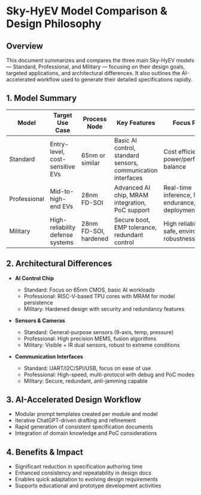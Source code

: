 # Sky-HyEV Model Comparison & Design Philosophy

## Overview  
This document summarizes and compares the three main Sky-HyEV models — Standard, Professional, and Military — focusing on their design goals, targeted applications, and architectural differences. It also outlines the AI-accelerated workflow used to generate their detailed specifications rapidly.

## 1. Model Summary

| Model         | Target Use Case                   | Process Node       | Key Features                                   | Focus Points                                   |
|---------------|---------------------------------|--------------------|-----------------------------------------------|-----------------------------------------------|
| Standard      | Entry-level, cost-sensitive EVs | 65nm or similar     | Basic AI control, standard sensors, communication interfaces | Cost efficiency, power/performance balance    |
| Professional  | Mid-to-high-end EVs              | 28nm FD-SOI        | Advanced AI chip, MRAM integration, PoC support | Real-time inference, MRAM endurance, PoC deployment |
| Military      | High-reliability defense systems| 28nm FD-SOI, hardened | Secure boot, EMP tolerance, redundant control | High reliability, fail-safe, environmental robustness |

## 2. Architectural Differences

- **AI Control Chip**  
  - Standard: Focus on 65nm CMOS, basic AI workloads  
  - Professional: RISC-V-based TPU cores with MRAM for model persistence  
  - Military: Hardened design with security and redundancy features

- **Sensors & Cameras**  
  - Standard: General-purpose sensors (9-axis, temp, pressure)  
  - Professional: High precision MEMS, fusion algorithms  
  - Military: Visible + IR dual sensors, robust to extreme conditions

- **Communication Interfaces**  
  - Standard: UART/I2C/SPI/USB, focus on ease of use  
  - Professional: High-speed, multi-protocol with debug and PoC modes  
  - Military: Secure, redundant, anti-jamming capable

## 3. AI-Accelerated Design Workflow

- Modular prompt templates created per module and model  
- Iterative ChatGPT-driven drafting and refinement  
- Rapid generation of consistent specification documents  
- Integration of domain knowledge and PoC considerations

## 4. Benefits & Impact

- Significant reduction in specification authoring time  
- Enhanced consistency and repeatability in design docs  
- Enables quick adaptation to evolving design requirements  
- Supports educational and prototype development activities

